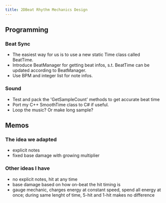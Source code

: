 ```yaml
---
title: 2DBeat Rhythm Mechanics Design
---
```


## Programming

### Beat Sync

- The easiest way for us is to use a new static Time class called BeatTime.
- Introduce BeatManager for getting beat infos, s.t. BeatTime can be updated according to BeatManager.
- Use BPM and integer list for note infos.

### Sound

- Test and pack the 'GetSampleCount' methods to get accurate beat time
- Port my C++ SmoothTime class to C# if useful.
- Loop the music? Or make long sample?

## Memos

### The idea we adapted

- explicit notes
- fixed base damage with growing multiplier

### Other ideas I have

- no explicit notes, hit at any time
- base damage based on how on-beat the hit timing is
- gauge mechanic, charges energy at constant speed, spend all energy at once; during same lenght of time, 5-hit and 1-hit makes no difference
